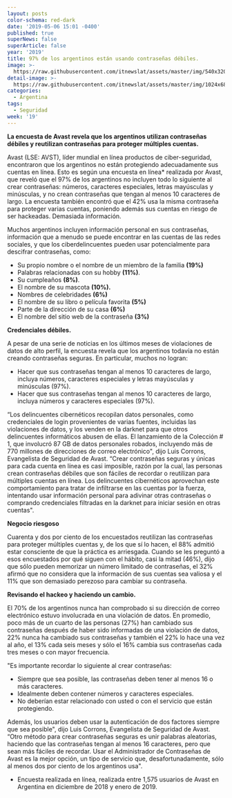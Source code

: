 ```yaml
---
layout: posts
color-schema: red-dark
date: '2019-05-06 15:01 -0400'
published: true
superNews: false
superArticle: false
year: '2019'
title: 97% de los argentinos están usando contraseñas débiles.
image: >-
  https://raw.githubusercontent.com/itnewslat/assets/master/img/540x320/Password-p.jpg
detail-image: >-
  https://raw.githubusercontent.com/itnewslat/assets/master/img/1024x680/Password-g.jpg
categories:
  - Argentina
tags:
  - Seguridad
week: '19'
---
```

**La encuesta de Avast revela que los argentinos utilizan contraseñas débiles y reutilizan contraseñas para proteger múltiples cuentas.**

Avast (LSE: AVST), líder mundial en línea productos de ciber-seguridad, encontraron que los argentinos no están protegiendo adecuadamente sus cuentas en línea. Esto es según una encuesta en línea* realizada por Avast, que reveló que el 97% de los argentinos no incluyen todo lo siguiente al crear contraseñas: números, caracteres especiales, letras mayúsculas y minúsculas, y no crean contraseñas que tengan al menos 10 caracteres de largo. La encuesta también encontró que el 42% usa la misma contraseña para proteger varias cuentas, poniendo además sus cuentas en riesgo de ser hackeadas.
Demasiada información.

Muchos argentinos incluyen información personal en sus contraseñas, información que a menudo se puede encontrar en las cuentas de las redes sociales, y que los ciberdelincuentes pueden usar potencialmente para descifrar contraseñas, como:

- Su propio nombre o el nombre de un miembro de la familia **(19%)**
- Palabras relacionadas con su hobby **(11%)**.
- Su cumpleaños **(8%)**.
- El nombre de su mascota **(10%).**
- Nombres de celebridades **(6%)**
- El nombre de su libro o película favorita **(5%)**
- Parte de la dirección de su casa **(6%)**
- El nombre del sitio web de la contraseña **(3%)**

**Credenciales débiles.**

A pesar de una serie de noticias en los últimos meses de violaciones de datos de alto perfil, la encuesta revela que los argentinos todavía no están creando contraseñas seguras. En particular, muchos no logran:

- Hacer que sus contraseñas tengan al menos 10 caracteres de largo, incluya números, caracteres especiales y letras mayúsculas y minúsculas (97%).
- Hacer que sus contraseñas tengan al menos 10 caracteres de largo, incluya números y caracteres especiales (97%).

“Los delincuentes cibernéticos recopilan datos personales, como credenciales de login provenientes de varias fuentes, incluidas las violaciones de datos, y los venden en la darknet para que otros delincuentes informáticos abusen de ellas. El lanzamiento de la Colección # 1, que involucró 87 GB de datos personales robados, incluyendo más de 770 millones de direcciones de correo electrónico", dijo Luis Corrons, Evangelista de Seguridad de Avast. “Crear contraseñas seguras y únicas para cada cuenta en línea es casi imposible, razón por la cual, las personas crean contraseñas débiles que son fáciles de recordar o reutilizan para múltiples cuentas en línea. Los delincuentes cibernéticos aprovechan este comportamiento para tratar de infiltrarse en las cuentas por la fuerza, intentando usar información personal para adivinar otras contraseñas o comprando credenciales filtradas en la darknet para iniciar sesión en otras cuentas".

**Negocio riesgoso**

Cuarenta y dos por ciento de los encuestados reutilizan las contraseñas para proteger múltiples cuentas y, de los que sí lo hacen, el 88% admitió estar consciente de que la práctica es arriesgada. Cuando se les preguntó a esos encuestados por qué siguen con el hábito, casi la mitad (46%), dijo que sólo pueden memorizar un número limitado de contraseñas, el 32% afirmó que no considera que la información de sus cuentas sea valiosa y el 11% que son demasiado perezoso para cambiar su contraseña.

**Revisando el hackeo y haciendo un cambio.**

El 70% de los argentinos nunca han comprobado si su dirección de correo electrónico estuvo involucrada en una violación de datos. En promedio, poco más de un cuarto de las personas (27%) han cambiado sus contraseñas después de haber sido informadas de una violación de datos, 22% nunca ha cambiado sus contraseñas y también el 22% lo hace una vez al año, el 13% cada seis meses y sólo el 16% cambia sus contraseñas cada tres meses o con mayor frecuencia.

"Es importante recordar lo siguiente al crear contraseñas:

- Siempre que sea posible, las contraseñas deben tener al menos 16 o más caracteres.
- Idealmente deben contener números y caracteres especiales.
- No deberían estar relacionado con usted o con el servicio que están protegiendo.

Además, los usuarios deben usar la autenticación de dos factores siempre que sea posible", dijo Luis Corrons, Evangelista de Seguridad de Avast. “Otro método para crear contraseñas seguras es unir palabras aleatorias, haciendo que las contraseñas tengan al menos 16 caracteres, pero que sean más fáciles de recordar. Usar el Administrador de Contraseñas de Avast es la mejor opción, un tipo de servicio que, desafortunadamente, sólo al menos dos por ciento de los argentinos usa".

* Encuesta realizada en línea, realizada entre 1,575 usuarios de Avast en Argentina en diciembre de 2018 y enero de 2019.